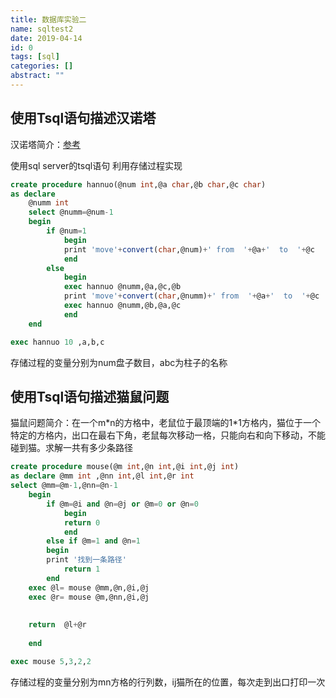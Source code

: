 ```yaml
---
title: 数据库实验二
name: sqltest2
date: 2019-04-14
id: 0
tags: [sql]
categories: []
abstract: ""
---
```



## 使用Tsql语句描述汉诺塔

汉诺塔简介：[参考](https://blog.csdn.net/qq_37873310/article/details/80461767)

使用sql server的tsql语句 利用存储过程实现<!--more-->

```sql
create procedure hannuo(@num int,@a char,@b char,@c char)
as declare
    @numm int
    select @numm=@num-1
    begin
        if @num=1
            begin
            print 'move'+convert(char,@num)+' from  '+@a+'  to  '+@c
            end
        else
            begin
            exec hannuo @numm,@a,@c,@b
            print 'move'+convert(char,@numm)+' from  '+@a+'  to  '+@c
            exec hannuo @numm,@b,@a,@c
			end
    end

exec hannuo 10 ,a,b,c
```

存储过程的变量分别为num盘子数目，abc为柱子的名称

## 使用Tsql语句描述猫鼠问题

猫鼠问题简介：在一个m\*n的方格中，老鼠位于最顶端的1\*1方格内，猫位于一个特定的方格内，出口在最右下角，老鼠每次移动一格，只能向右和向下移动，不能碰到猫。求解一共有多少条路径

```sql
create procedure mouse(@m int,@n int,@i int,@j int)
as declare @mm int ,@nn int,@l int,@r int
select @mm=@m-1,@nn=@n-1
    begin
        if @m=@i and @n=@j or @m=0 or @n=0
            begin
			return 0
            end
        else if @m=1 and @n=1
        begin
		print '找到一条路径'
            return 1
        end
    exec @l= mouse @mm,@n,@i,@j
	exec @r= mouse @m,@nn,@i,@j
	
	
	return  @l+@r
	
    end

exec mouse 5,3,2,2
```

存储过程的变量分别为mn方格的行列数，ij猫所在的位置，每次走到出口打印一次